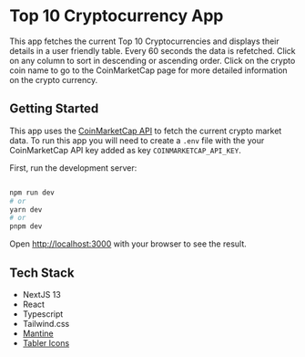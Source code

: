 # Top 10 Cryptocurrency App
This app fetches the current Top 10 Cryptocurrencies and displays their details in a user friendly table. Every 60 seconds the data is refetched. Click on any column to sort in descending or ascending order. Click on the crypto coin name to go to the CoinMarketCap page for more detailed information on the crypto currency.

## Getting Started

This app uses the [CoinMarketCap API](https://coinmarketcap.com/api/documentation/v1/#operation/getV1CryptocurrencyListingsLatest) to fetch the current crypto market data. To run this app you will need to create a `.env` file with the your CoinMarketCap API key added as key `COINMARKETCAP_API_KEY`.

First, run the development server:

```bash

npm run dev
# or
yarn dev
# or
pnpm dev
```

Open [http://localhost:3000](http://localhost:3000) with your browser to see the result.

## Tech Stack
- NextJS 13
- React
- Typescript
- Tailwind.css
- [Mantine](https://mantine.dev/) 
- [Tabler Icons](https://tabler-icons.io/)


